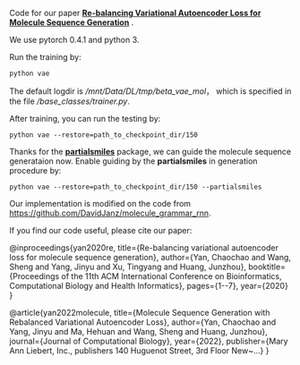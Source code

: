 Code for our paper **[Re-balancing Variational Autoencoder Loss for Molecule Sequence Generation](https://arxiv.org/pdf/1910.00698.pdf)** . 

We use pytorch 0.4.1 and python 3.

Run the training by:

```
python vae
```

The default logdir is */mnt/Data/DL/tmp/beta_vae_mol*， which is specified in the file */base_classes/trainer.py*.

After training, you can run the testing by:
```
python vae --restore=path_to_checkpoint_dir/150
```

Thanks for the **[partialsmiles](https://github.com/baoilleach/partialsmiles)** package, we can guide the molecule sequence generataion now. Enable guiding by the **partialsmiles**
in generation procedure by:
```
python vae --restore=path_to_checkpoint_dir/150 --partialsmiles
```

Our implementation is modified on the code from https://github.com/DavidJanz/molecule_grammar_rnn.

If you find our code useful, please cite our paper:

@inproceedings{yan2020re,
  title={Re-balancing variational autoencoder loss for molecule sequence generation},
  author={Yan, Chaochao and Wang, Sheng and Yang, Jinyu and Xu, Tingyang and Huang, Junzhou},
  booktitle={Proceedings of the 11th ACM International Conference on Bioinformatics, Computational Biology and Health Informatics},
  pages={1--7},
  year={2020}
}

@article{yan2022molecule,
  title={Molecule Sequence Generation with Rebalanced Variational Autoencoder Loss},
  author={Yan, Chaochao and Yang, Jinyu and Ma, Hehuan and Wang, Sheng and Huang, Junzhou},
  journal={Journal of Computational Biology},
  year={2022},
  publisher={Mary Ann Liebert, Inc., publishers 140 Huguenot Street, 3rd Floor New~…}
}
